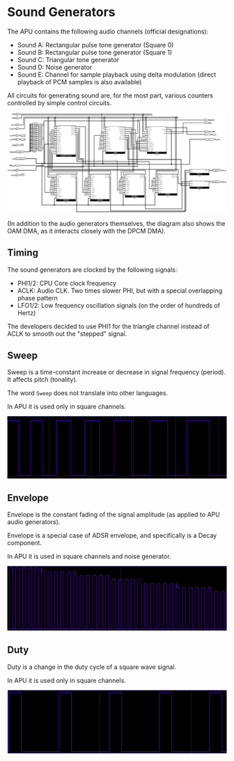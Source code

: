 # Sound Generators

The APU contains the following audio channels (official designations):
- Sound A: Rectangular pulse tone generator (Square 0)
- Sound B: Rectangular pulse tone generator (Square 1)
- Sound C: Triangular tone generator
- Sound D: Noise generator
- Sound E: Channel for sample playback using delta modulation (direct playback of PCM samples is also available)

All circuits for generating sound are, for the most part, various counters controlled by simple control circuits.

![SoundGenerators](/BreakingNESWiki/imgstore/apu/SoundGenerators.jpg)

(In addition to the audio generators themselves, the diagram also shows the OAM DMA, as it interacts closely with the DPCM DMA).

## Timing

The sound generators are clocked by the following signals:
- PHI1/2: CPU Core clock frequency
- ACLK: Audio CLK. Two times slower PHI, but with a special overlapping phase pattern
- LFO1/2: Low frequency oscillation signals (on the order of hundreds of Hertz)

The developers decided to use PHI1 for the triangle channel instead of ACLK to smooth out the "stepped" signal.

## Sweep

Sweep is a time-constant increase or decrease in signal frequency (period). It affects pitch (tonality).

The word `Sweep` does not translate into other languages.

In APU it is used only in square channels.

![wave_sweep](/BreakingNESWiki/imgstore/apu/wave_sweep.png)

## Envelope

Envelope is the constant fading of the signal amplitude (as applied to APU audio generators).

Envelope is a special case of ADSR envelope, and specifically is a Decay component.

In APU it is used in square channels and noise generator.

![wave_envelope](/BreakingNESWiki/imgstore/apu/wave_envelope.png)

## Duty

Duty is a change in the duty cycle of a square wave signal.

In APU it is used only in square channels.

![wave_duty](/BreakingNESWiki/imgstore/apu/wave_duty.png)
